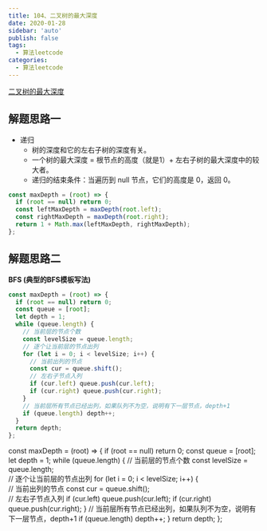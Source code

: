 ```yaml
---
title: 104、二叉树的最大深度
date: 2020-01-28
sidebar: 'auto'
publish: false
tags: 
  - 算法leetcode
categories:
  - 算法leetcode
---
```


[二叉树的最大深度](https://leetcode-cn.com/problems/maximum-depth-of-binary-tree/)

## 解题思路一
- 递归
  - 树的深度和它的左右子树的深度有关。
  - 一个树的最大深度 = 根节点的高度（就是1）+ 左右子树的最大深度中的较大者。
  - 递归的结束条件：当遍历到 null 节点，它们的高度是 0，返回 0。
```js
const maxDepth = (root) => {
  if (root == null) return 0;
  const leftMaxDepth = maxDepth(root.left);
  const rightMaxDepth = maxDepth(root.right);
  return 1 + Math.max(leftMaxDepth, rightMaxDepth);
};
```

## 解题思路二
**BFS (典型的BFS模板写法)**
```js  
const maxDepth = (root) => {
  if (root == null) return 0;
  const queue = [root];
  let depth = 1;
  while (queue.length) {
    // 当前层的节点个数
    const levelSize = queue.length;          
    // 逐个让当前层的节点出列
    for (let i = 0; i < levelSize; i++) {    
      // 当前出列的节点
      const cur = queue.shift();            
      // 左右子节点入列
      if (cur.left) queue.push(cur.left);
      if (cur.right) queue.push(cur.right); 
    }
    // 当前层所有节点已经出列，如果队列不为空，说明有下一层节点，depth+1
    if (queue.length) depth++;
  }
  return depth;
};
```                                                                                                                                                                                                                                                                                                                                                                                                                                                                                                                                                                                                                                                                                                                                                                                                                                                                                                                                                                                                                                                                                                                                                                                                                                                                                                                                                                                                                                                                                                                                                                                                                                                                                                                                                                                                                                                                                                                                                                                                                                                                         
const maxDepth = (root) => {
  if (root == null) return 0;
  const queue = [root];
  let depth = 1;
  while (queue.length) {
    // 当前层的节点个数
    const levelSize = queue.length;          
    // 逐个让当前层的节点出列
    for (let i = 0; i < levelSize; i++) {    
      // 当前出列的节点
      const cur = queue.shift();            
      // 左右子节点入列
      if (cur.left) queue.push(cur.left);
      if (cur.right) queue.push(cur.right); 
    }
    // 当前层所有节点已经出列，如果队列不为空，说明有下一层节点，depth+1
    if (queue.length) depth++;
  }
  return depth;
};
```